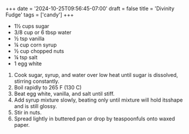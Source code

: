 +++
date = '2024-10-25T09:56:45-07:00'
draft = false
title = 'Divinity Fudge'
tags = ['candy']
+++

* 1½ cups sugar
* 3/8 cup or 6 tbsp water
* ½ tsp vanilla
* ¼ cup corn syrup
* ½ cup chopped nuts
* ¼ tsp salt
* 1 egg white

1. Cook sugar, syrup, and water over low heat until sugar is dissolved, stirring constantly.
2. Boil rapidly to 265 F (130 C)
3. Beat egg white, vanilla, and salt until stiff.
4. Add syrup mixture slowly, beating only until mixture will hold itsshape and is still glossy.
5. Stir in nuts.
6. Spread lightly in buttered pan or drop by teaspoonfuls onto waxed paper.